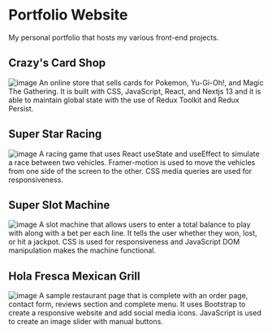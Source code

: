 # Portfolio Website
My personal portfolio that hosts my various front-end projects. 

## Crazy's Card Shop 
![image](https://github.com/fletchcoder/fletchcoder.github.io/assets/131314453/5c99db5d-5914-4a75-a7ea-897f56a64a7b)
An online store that sells cards for Pokemon, Yu-Gi-Oh!, and Magic The Gathering. It is built with CSS, JavaScript, React, and Nextjs 13 and it is able to maintain global state with the use of Redux Toolkit and Redux Persist.

## Super Star Racing 
![image](https://github.com/fletchcoder/fletchcoder.github.io/assets/131314453/ead998b7-504a-473d-9fb8-eb78a870ea72)
A racing game that uses React useState and useEffect to simulate a race between two vehicles. Framer-motion is used to move the vehicles from one side of the screen to the other. CSS media queries are used for responsiveness.

## Super Slot Machine 
![image](https://github.com/fletchcoder/fletchcoder.github.io/assets/131314453/64348ad1-9f96-4f96-80f8-33ccdc3ab5dc)
A slot machine that allows users to enter a total balance to play with along with a bet per each line. It tells the user whether they won, lost, or hit a jackpot. CSS is used for responsiveness and JavaScript DOM manipulation makes the machine functional.

## Hola Fresca Mexican Grill 
![image](https://github.com/fletchcoder/fletchcoder.github.io/assets/131314453/490006e0-715a-4fe8-936c-cad7f6dffd41)
A sample restaurant page that is complete with an order page, contact form, reviews section and complete menu. It uses Bootstrap to create a responsive website and add social media icons. JavaScript is used to create an image slider with manual buttons.


